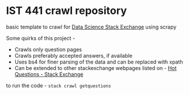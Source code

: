 # IST 441 crawl repository
basic template to crawl for [Data Science Stack Exchange](https://datascience.stackexchange.com/) using scrapy

Some quirks of this project - 

 - Crawls only question pages
 - Crawls preferably accepted answers, if available
 - Uses bs4 for finer parsing of the data and can be replaced with xpath
 - Can be extended to other stackexchange webpages listed on - [Hot Questions - Stack Exchange](https://stackexchange.com/)

to run the code - `stack crawl getquestions`

